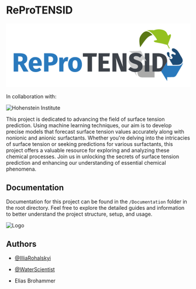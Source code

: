 # ReProTENSID

![ReProTENSID](ReProTENSID.png)

In collaboration with:

![Hohenstein Institute](https://upload.wikimedia.org/wikipedia/de/thumb/c/c8/Hohenstein_Institute_logo.svg/1024px-Hohenstein_Institute_logo.svg.png)

This project is dedicated to advancing the field of surface tension prediction. Using machine learning techniques, our aim is to develop precise models that forecast surface tension values accurately along with nonionic and anionic surfactants. Whether you're delving into the intricacies of surface tension or seeking predictions for various surfactants, this project offers a valuable resource for exploring and analyzing these chemical processes. Join us in unlocking the secrets of surface tension prediction and enhancing our understanding of essential chemical phenomena.

## Documentation

Documentation for this project can be found in the `/Documentation` folder in the root directory. Feel free to explore the detailed guides and information to better understand the project structure, setup, and usage.


<img src="https://uploads-ssl.webflow.com/5c6aecb792a5f687ab46d3b4/63e2791dadefa027c17bc7c9_Hohenstein_Logo.png" alt="Logo">


## Authors

- [@IlliaRohalskyi](https://www.github.com/IlliaRohalskyi)

- [@WaterScientist](https://www.github.com/WaterScientist)

- Elias Brohammer
